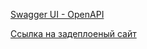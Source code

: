 <a href="https://codesparkbooking.freemyip.com/swagger-ui">Swagger UI - OpenAPI</a>

<a href="https://fullstack-booking-app-nine.vercel.app">Ссылка на задеплоеный сайт</a>